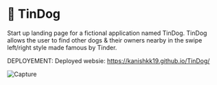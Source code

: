# 🐶 TinDog

Start up landing page for a fictional application named TinDog. TinDog allows the user to find other dogs & their owners nearby in the swipe left/right style made famous by Tinder.

DEPLOYEMENT:
Deployed websie: https://kanishkk19.github.io/TinDog/

![Capture](https://user-images.githubusercontent.com/90362538/187625242-504c3580-647b-4986-bfdd-0e9c249241e5.png)



